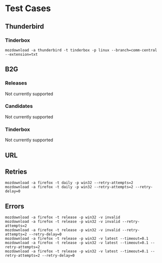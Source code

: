 # Test Cases

## Thunderbird

### Tinderbox

```
mozdownload -a thunderbird -t tinderbox -p linux --branch=comm-central --extension=txt
```

## B2G

### Releases
Not currently supported

### Candidates
Not currently supported

### Tinderbox
Not currently supported

## URL

## Retries
```
mozdownload -a firefox -t daily -p win32 --retry-attempts=2
mozdownload -a firefox -t daily -p win32 --retry-attempts=2 --retry-delay=0
```

## Errors
```
mozdownload -a firefox -t release -p win32 -v invalid
mozdownload -a firefox -t release -p win32 -v invalid --retry-attempts=2
mozdownload -a firefox -t release -p win32 -v invalid --retry-attempts=2 --retry-delay=0
mozdownload -a firefox -t release -p win32 -v latest --timeout=0.1
mozdownload -a firefox -t release -p win32 -v latest --timeout=0.1 --retry-attempts=2
mozdownload -a firefox -t release -p win32 -v latest --timeout=0.1 --retry-attempts=2 --retry-delay=0
```
